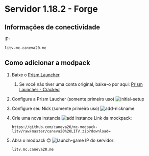 # Servidor 1.18.2 - Forge

## Informações de conectividade

IP:

```shell
litv.mc.caneva20.me
```

## Como adicionar a modpack

1. Baixe o [Prism Launcher](https://prismlauncher.org/download/)
   1. Se você não tiver uma conta original, baixe-o por aqui: [Prism Launcher - Cracked](https://github.com/Diegiwg/PrismLauncher-Cracked#downloads-mediafire)
2. Configure a Prism Laucher (somente primeiro uso) ![initial-setup](/content/initial-setup.gif)
3. Configure seu Nick (somente primeiro uso) ![add-nickname](content/add-nickname.gif)
4. Crie uma nova instancia ![add instance](/content/add-modpack.gif)
    Link da mockpack:

    ```shell
    https://github.com/caneva20/mc-modpack-litv/raw/master/caneva20%20LITV.zip?download=
    ```

5. Abra o modpack 😊 ![launch-game](content/add-server.gif)
    IP do servidor:

    ```shell
    litv.mc.caneva20.me
    ```
